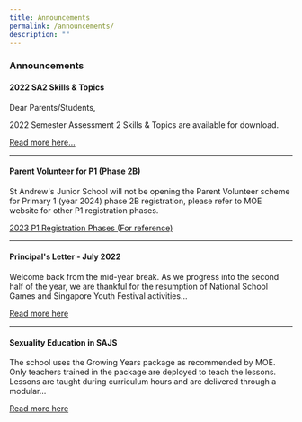 ```yaml
---
title: Announcements
permalink: /announcements/
description: ""
---
```

### Announcements

#### 2022 SA2 Skills & Topics

Dear Parents/Students,

2022 Semester Assessment 2 Skills & Topics are available for download.

[Read more here...](https://staging.dnfzur975cvj1.amplifyapp.com/letters-and-updates/2022-semester-assessment-2/)

* * *

#### Parent Volunteer for P1 (Phase 2B)

St Andrew's Junior School will not be opening the Parent Volunteer scheme for Primary 1 (year 2024) phase 2B registration, please refer to MOE website for other P1 registration phases.

[2023 P1 Registration Phases (For reference)](https://www.moe.gov.sg/primary/p1-registration/registration-phases-key-dates)

* * *

#### Principal's Letter - July 2022

Welcome back from the mid-year break. As we progress into the second half of the year, we are thankful for the resumption of National School Games and Singapore Youth Festival activities...

[Read more here](/files/Principals%20Letter%20-%20July%202022.pdf)

* * *

#### Sexuality Education in SAJS

The school uses the Growing Years package as recommended by MOE. Only teachers trained in the package are deployed to teach the lessons. Lessons are taught during curriculum hours and are delivered through a modular...  
  
[Read more here](https://staging.dnfzur975cvj1.amplifyapp.com/committee/Character-Education/sexuality-education/)